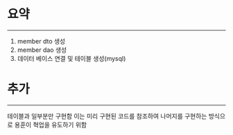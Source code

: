 
# 요약
----------------------------------------------------------------

1) member dto 생성  
2) member dao 생성  
3) 데이터 베이스 연결 및 테이블 생성(mysql)

# 추가 
------------------------------------------------------------
테이블과 일부분만 구현함 이는 미리 구현된 코드를 참조하여 나머지를 구현하는 방식으로 용훈이 혁업을 유도하기 위함


